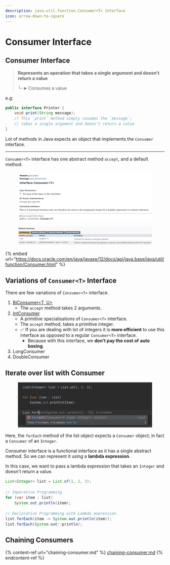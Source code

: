 ```yaml
---
description: java.util.function.Consumer<T> Interface
icon: arrow-down-to-square
---
```


# Consumer Interface

## Consumer Interface

> **Represents an operation that takes a single argument and doesn't return a value**
>
> ╰┈➤ Consumes a value

e.g:

```java
public interface Printer {
    void print(String message);
    // This `print` method simply cosumes the `message`; 
    // takes a single argument and doesn't return a value
}
```

Lot of methods in Java expects an object that implements the `Consumer` interface.

***

`Consumer<T>` interface has one abstract method `accept`, and a default method.

<figure><img src="../../../../.gitbook/assets/java-ad-lambdas-3-consumer-interface-4.png" alt=""><figcaption></figcaption></figure>

<figure><img src="../../../../.gitbook/assets/java-ad-lambdas-2-consumer-interface.png" alt=""><figcaption></figcaption></figure>

{% embed url="https://docs.oracle.com/en/java/javase/12/docs/api/java.base/java/util/function/Consumer.html" %}

## Variations of `Consumer<T>` Interface

There are few variations of `Consumer<T>` interface.

1. [BiConsumer\<T, U>](https://docs.oracle.com/en/java/javase/12/docs/api/java.base/java/util/function/BiConsumer.html)
   * The `accept` method takes 2 arguments.
2. [IntConsumer](https://docs.oracle.com/en/java/javase/12/docs/api/java.base/java/util/function/IntConsumer.html)
   * A primitive specialisations of `Consumer<T>` interface.
   * The `accept` method, takes a primitive integer.
   * ✅️  If you are dealing with lot of integers it is **more efficient** to use this interface as opposed to a regular `Consumer<T>` interface.&#x20;
     * Because with this interface, we **don't pay the cost of** **auto boxing**.
3. LongConsumer
4. DoubleConsumer

## Iterate over list with Consumer&#x20;

<div align="left"><figure><img src="../../../../.gitbook/assets/java-ad-lambdas-2-consumer-interface-2.png" alt="" width="563"><figcaption></figcaption></figure></div>

Here, the `forEach` method of the list object expects a `Consumer` object; in fact a `Consumer` of an `Integer`.

Consumer interface is a functional interface as it has a single abstract method. So we can represent it using a **lambda expression**.&#x20;

In this case, we want to pass a lambda expression that takes an `Integer` and doesn't return a value.

```java
List<Integer> list = List.of(1, 2, 3);

// Imperative Programming
for (var item : list)
    System.out.println(item);

// Declarative Programming with Lambda expression
list.forEach(item -> System.out.println(item));
list.forEach(System.out::println);
```



## Chaining Consumers

{% content-ref url="chaining-consumer.md" %}
[chaining-consumer.md](chaining-consumer.md)
{% endcontent-ref %}

